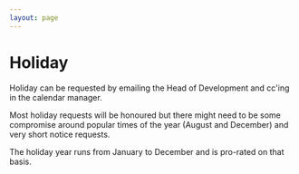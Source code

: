 ```yaml
---
layout: page
---
```

# Holiday

Holiday can be requested by emailing the Head of Development and cc'ing in the calendar manager.

Most holiday requests will be honoured but there might need to be some compromise around popular times of the year (August and December) and very short notice requests.

The holiday year runs from January to December and is pro-rated on that basis.